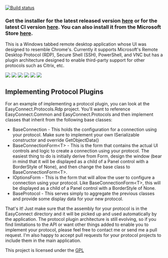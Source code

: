 [![Build status](https://ci.appveyor.com/api/projects/status/u8ugbo8oh1mffhet?svg=true)](https://ci.appveyor.com/project/lstratman/easyconnect)

### Get the installer for the latest released version <a href="http://lstratman.github.io/EasyConnect/updates/EasyConnect.msi" target="_blank">here</a> or for the latest CI version <a href="https://ci.appveyor.com/api/projects/lstratman/EasyConnect/artifacts/Installer/bin/Release/EasyConnect.msi" target="_blank">here</a>.  You can also install it from the Microsoft Store <a href="https://www.microsoft.com/en-us/store/p/easyconnect/9nml5g3phdg1?rtc=1" target="_blank">here</a>.

This is a Windows tabbed remote desktop application whose UI was designed to resemble Chrome's.  Currently it supports Microsoft's Remote Desktop Protocol (RDP), Secure Shell (SSH), PowerShell, and VNC but has a plugin architecture designed to enable third-party support for other protocols such as Citrix, etc.

<a href="http://lstratman.github.com/EasyConnect/images/screenshots/bookmarks.png" target="_blank"><img src="http://lstratman.github.com/EasyConnect/images/screenshots/thumbnails/bookmarks.png"/></a>
<a href="http://lstratman.github.com/EasyConnect/images/screenshots/rdp.png" target="_blank"><img src="http://lstratman.github.com/EasyConnect/images/screenshots/thumbnails/rdp.png"/></a>
<a href="http://lstratman.github.com/EasyConnect/images/screenshots/ssh.png" target="_blank"><img src="http://lstratman.github.com/EasyConnect/images/screenshots/thumbnails/ssh.png"/></a>
<a href="http://lstratman.github.com/EasyConnect/images/screenshots/powershell.png" target="_blank"><img src="http://lstratman.github.com/EasyConnect/images/screenshots/thumbnails/powershell.png"/></a>
<a href="http://lstratman.github.com/EasyConnect/images/screenshots/options.png" target="_blank"><img src="http://lstratman.github.com/EasyConnect/images/screenshots/thumbnails/options.png"/></a>
<a href="http://lstratman.github.com/EasyConnect/images/screenshots/history.png" target="_blank"><img src="http://lstratman.github.com/EasyConnect/images/screenshots/thumbnails/history.png"/></a>

## Implementing Protocol Plugins

For an example of implementing a protocol plugin, you can look at the EasyConnect.Protocols.Rdp project.  You'll want to reference EasyConnect.Common and EasyConnect.Protocols and then implement classes that inherit from the following base classes:

* BaseConnection - This holds the configuration for a connection using your protocol.  Make sure to implement your own ISerializable constructor and override GetObjectData()
* BaseConnectionForm&lt;T&gt; - This is the form that contains the actual UI controls and logic to create a connection using your protocol.  The easiest thing to do is initially derive from Form, design the window (bear in mind that it will be displayed as a child of a Panel control with a BorderStyle of None), and then change the base class to BaseConnectionForm&lt;T&gt;.
* IOptionsForm - This is the form that will allow the user to configure a connection using your protocol.  Like BaseConnectionForm&lt;T&gt;, this will be displayed as a child of a Panel control with a BorderStyle of None.
* BaseProtocol - This serves simply to aggregate the previous classes and provide some display data for your new protocol.

That's it!  Just make sure that the assembly for your protocol is in the EasyConnect directory and it will be picked up and used automatically by the application.  The protocol plugin architecture is still evolving, so if you find limitations to the API or want other things added to enable you to implement your protocol, please feel free to contact me or send me a pull request.  I'm also happy to accept pull requests for your protocol projects to include them in the main application.

This project is licensed under the [GPL](GPL.txt)
